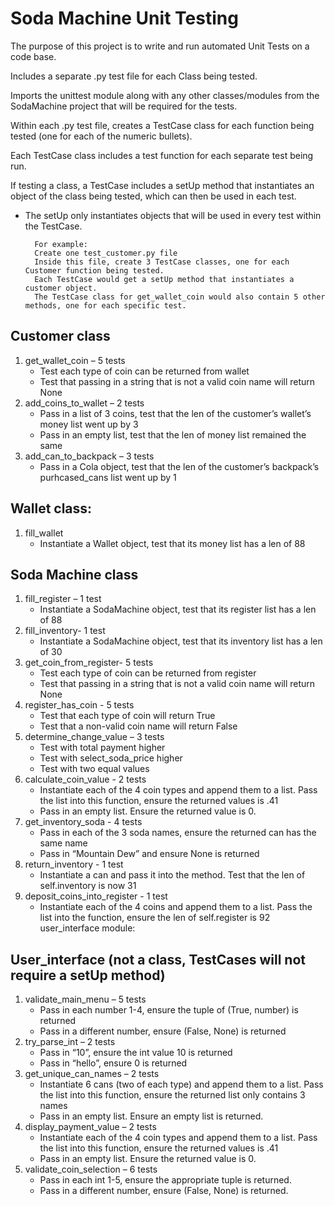 # Soda Machine Unit Testing

The purpose of this project is to write and run automated Unit Tests on a code base.

Includes a separate .py test file for each Class being tested.

Imports the unittest module along with any other classes/modules from the SodaMachine project that will be required for the tests.

Within each .py test file, creates a TestCase class for each function being tested (one for each of the numeric bullets).

Each TestCase class includes a test function for each separate test being run.

If testing a class, a TestCase includes a setUp method that instantiates an object of the class being tested, which can then be used in each test.

- The setUp only instantiates objects that will be used in every test within the TestCase.

        For example:
        Create one test_customer.py file
        Inside this file, create 3 TestCase classes, one for each Customer function being tested.
        Each TestCase would get a setUp method that instantiates a customer object.
        The TestCase class for get_wallet_coin would also contain 5 other methods, one for each specific test.

## Customer class

1. get_wallet_coin – 5 tests
    - Test each type of coin can be returned from wallet
    - Test that passing in a string that is not a valid coin name will return None
2. add_coins_to_wallet – 2 tests
    - Pass in a list of 3 coins, test that the len of the customer’s wallet’s money list went up by 3
    - Pass in an empty list, test that the len of money list remained the same
3. add_can_to_backpack – 3 tests
    - Pass in a Cola object, test that the len of the customer’s backpack’s purhcased_cans list went up by 1 
    
    
## Wallet class: 

1. fill_wallet
    - Instantiate a Wallet object, test that its money list has a len of 88

## Soda Machine class

1. fill_register – 1 test
    - Instantiate a SodaMachine object, test that its register list has a len of 88
2. fill_inventory- 1 test
    - Instantiate a SodaMachine object, test that its inventory list has a len of 30
3. get_coin_from_register- 5 tests
    - Test each type of coin can be returned from register
    - Test that passing in a string that is not a valid coin name will return None
4. register_has_coin - 5 tests
    - Test that each type of coin will return True
    - Test that a non-valid coin name will return False
5. determine_change_value – 3 tests
    - Test with total payment higher
    - Test with select_soda_price higher
    - Test with two equal values
6. calculate_coin_value - 2 tests
    - Instantiate each of the 4 coin types and append them to a list. Pass the list into this function, ensure the returned values is .41
    - Pass in an empty list. Ensure the returned value is 0.
7. get_inventory_soda - 4 tests
    - Pass in each of the 3 soda names, ensure the returned can has the same name
    - Pass in “Mountain Dew” and ensure None is returned
8. return_inventory - 1 test
    - Instantiate a can and pass it into the method. Test that the len of self.inventory is now 31
9. deposit_coins_into_register - 1 test
    - Instantiate each of the 4 coins and append them to a list. Pass the list into the function, ensure the len of self.register is 92 user_interface module:

## User_interface  (not a class, TestCases will not require a setUp method)

1. validate_main_menu – 5 tests
    - Pass in each number 1-4, ensure the tuple of (True, number) is returned
    - Pass in a different number, ensure (False, None) is returned
2. try_parse_int – 2 tests
    - Pass in “10”, ensure the int value 10 is returned
    - Pass in “hello”, ensure 0 is returned
3. get_unique_can_names – 2 tests
    - Instantiate 6 cans (two of each type) and append them to a list. Pass the list into this function, ensure the returned list only contains 3 names
    - Pass in an empty list. Ensure an empty list is returned.
4. display_payment_value – 2 tests
    - Instantiate each of the 4 coin types and append them to a list. Pass the list into this function, ensure the returned values is .41
    - Pass in an empty list. Ensure the returned value is 0.
5. validate_coin_selection – 6 tests
    - Pass in each int 1-5, ensure the appropriate tuple is returned.
    - Pass in a different number, ensure (False, None) is returned.
